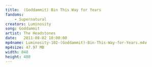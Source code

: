 ```yaml
---
title:  (Goddammit) Bin This Way for Years
fandoms:
    - Supernatural
creators: Luminosity
song: Goddammit
artist: The Headstones
date:   2011-08-02 10:00:00
mp4name: Luminosity-102-(Goddammit)-Bin-This-Way-for-Years.m4v
mp4size: 47.97 MB
width: 848
height: 480
---
```



  